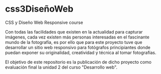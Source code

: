 # css3DiseñoWeb
CSS y Diseño Web Responsive course

Con todas las facilidades que existen en la actualidad para capturar imágenes, cada vez existen más personas interesadas en el fascinante mundo de la fotografía, es por ello que para este proyecto tuve que desarrollar un sitio web responsivo para fotógrafos principiantes donde puedan exponer su originalidad, creatividad y técnica al tomar fotografías. 

El objetivo de este repositorio es la publicación de dicho proyecto como evaluación final la unidad 2 del curso "Desarrollo web".

